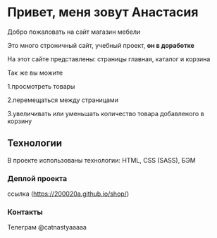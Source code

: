 # Привет, меня зовут Анастасия

Добро пожаловать на сайт магазин мебели

Это много строничный сайт, учебный проект, **он в доработке**

На этот сайте представлены:
страницы главная, каталог и корзина

Так же вы можите

1.просмотреть товары

2.перемещаться между страницами

3.увеличивать или уменьшать количество товара добавленого в корзину

## Технологии
В проекте использованы технологии:
HTML, CSS (SASS), БЭМ

### Деплой проекта

ссылка (https://200020a.github.io/shop/) 

### Контакты

Телеграм @catnastyaaaaa


